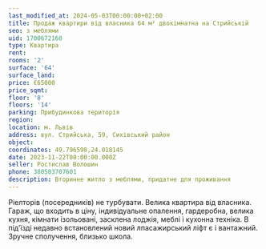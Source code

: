 ```yaml
---
last_modified_at: 2024-05-03T00:00:00+02:00
title: Продаж квартири від власника 64 м² двокімнатна на Стрийській
seo: з меблями
uid: 1700672160
type: Квартира
rent:
rooms: '2'
surface: '64'
surface_land:
price: €65000
price_sqmt:
floor: '8'
floors: '14'
parking: Прибудинкова територія
region:
location: м. Львів
address: вул. Стрийська, 59, Сихівський район
object:
coordinates: 49.796598,24.018145
date: 2023-11-22T00:00:00.000Z
seller: Ростислав Волошин
phone: 380503707601
description: Вторинне житло з меблями, придатне для проживання
---
```


Ріелторів (посередників) не турбувати. Велика квартира від власника. Гараж, що входить в ціну, індивідуальне опалення, гардеробна, велика кухня, кімнати ізольовані, засклена лоджія, меблі і кухонна техніка. В під'їзді недавно встановлений новий лпасажирський ліфт є і вантажний. Зручне сполучення, близько школа.
